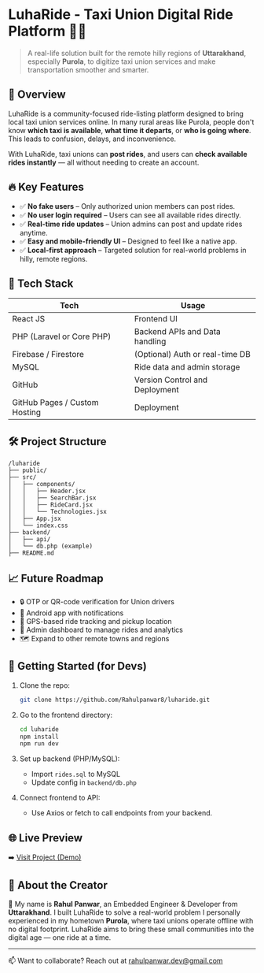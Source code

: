 # LuhaRide - Taxi Union Digital Ride Platform 🚖📱

> A real-life solution built for the remote hilly regions of **Uttarakhand**, especially **Purola**, to digitize taxi union services and make transportation smoother and smarter.

## 🌟 Overview

LuhaRide is a community-focused ride-listing platform designed to bring local taxi union services online. In many rural areas like Purola, people don't know **which taxi is available**, **what time it departs**, or **who is going where**. This leads to confusion, delays, and inconvenience.

With LuhaRide, taxi unions can **post rides**, and users can **check available rides instantly** — all without needing to create an account.

## 🔥 Key Features

- ✅ **No fake users** – Only authorized union members can post rides.
- ✅ **No user login required** – Users can see all available rides directly.
- ✅ **Real-time ride updates** – Union admins can post and update rides anytime.
- ✅ **Easy and mobile-friendly UI** – Designed to feel like a native app.
- ✅ **Local-first approach** – Targeted solution for real-world problems in hilly, remote regions.

## 🔧 Tech Stack

| Tech        | Usage                          |
|-------------|--------------------------------|
| React JS    | Frontend UI                    |
| PHP (Laravel or Core PHP) | Backend APIs and Data handling |
| Firebase / Firestore | (Optional) Auth or real-time DB |
| MySQL       | Ride data and admin storage    |
| GitHub      | Version Control and Deployment |
| GitHub Pages / Custom Hosting | Deployment   |

## 🛠 Project Structure

```
/luharide
├── public/
├── src/
│   ├── components/
│   │   ├── Header.jsx
│   │   ├── SearchBar.jsx
│   │   ├── RideCard.jsx
│   │   └── Technologies.jsx
│   ├── App.jsx
│   └── index.css
├── backend/
│   ├── api/
│   └── db.php (example)
├── README.md
```

## 📈 Future Roadmap

- 🔒 OTP or QR-code verification for Union drivers
- 📱 Android app with notifications
- 📍 GPS-based ride tracking and pickup location
- 🧾 Admin dashboard to manage rides and analytics
- 🗺 Expand to other remote towns and regions

## 🚀 Getting Started (for Devs)

1. Clone the repo:
   ```bash
   git clone https://github.com/Rahulpanwar8/luharide.git
   ```
2. Go to the frontend directory:
   ```bash
   cd luharide
   npm install
   npm run dev
   ```

3. Set up backend (PHP/MySQL):
   - Import `rides.sql` to MySQL
   - Update config in `backend/db.php`

4. Connect frontend to API:
   - Use Axios or fetch to call endpoints from your backend.

## 🌐 Live Preview

➡️ [Visit Project (Demo)](https://luharide.in)

## 🤝 About the Creator

👋 My name is **Rahul Panwar**, an Embedded Engineer & Developer from **Uttarakhand**. I built LuhaRide to solve a real-world problem I personally experienced in my hometown **Purola**, where taxi unions operate offline with no digital footprint. LuhaRide aims to bring these small communities into the digital age — one ride at a time.

---

📫 Want to collaborate? Reach out at [rahulpanwar.dev@gmail.com](mailto:helprahulpanwar@gmail.com)

